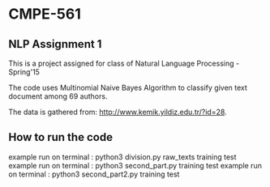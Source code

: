 # CMPE-561

## NLP Assignment 1

This is a project assigned for class of Natural Language Processing - Spring'15

The code uses Multinomial Naive Bayes Algorithm to classify given text document among 69 authors.

The data is gathered from: http://www.kemik.yildiz.edu.tr/?id=28.

## How to run the code

example run on terminal : python3 division.py raw_texts training test
example run on terminal : python3 second_part.py training test
example run on terminal : python3 second_part2.py training test
